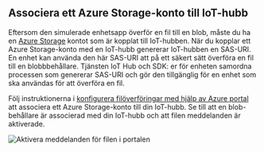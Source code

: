 ## <a name="associate-an-azure-storage-account-to-iot-hub"></a>Associera ett Azure Storage-konto till IoT-hubb

Eftersom den simulerade enhetsapp överför en fil till en blob, måste du ha en [Azure Storage](../articles/storage/common/storage-create-storage-account.md#create-a-storage-account) kontot som är kopplat till IoT-hubben. När du kopplar ett Azure Storage-konto med en IoT-hubb genererar IoT-hubben en SAS-URI. En enhet kan använda den här SAS-URI att på ett säkert sätt överföra en fil till en blobbbehållare. Tjänsten IoT Hub och SDK: er för enheten samordna processen som genererar SAS-URI och gör den tillgänglig för en enhet som ska användas för att överföra en fil.

Följ instruktionerna i [konfigurera filöverföringar med hjälp av Azure portal](../articles/iot-hub/iot-hub-configure-file-upload.md) att associera ett Azure Storage-konto till din IoT-hubb. Se till att en blob-behållare är associerad med din IoT-hubb och att filen meddelanden är aktiverade.

![Aktivera meddelanden för filen i portalen](media/iot-hub-associate-storage/enable-file-notifications.png)
